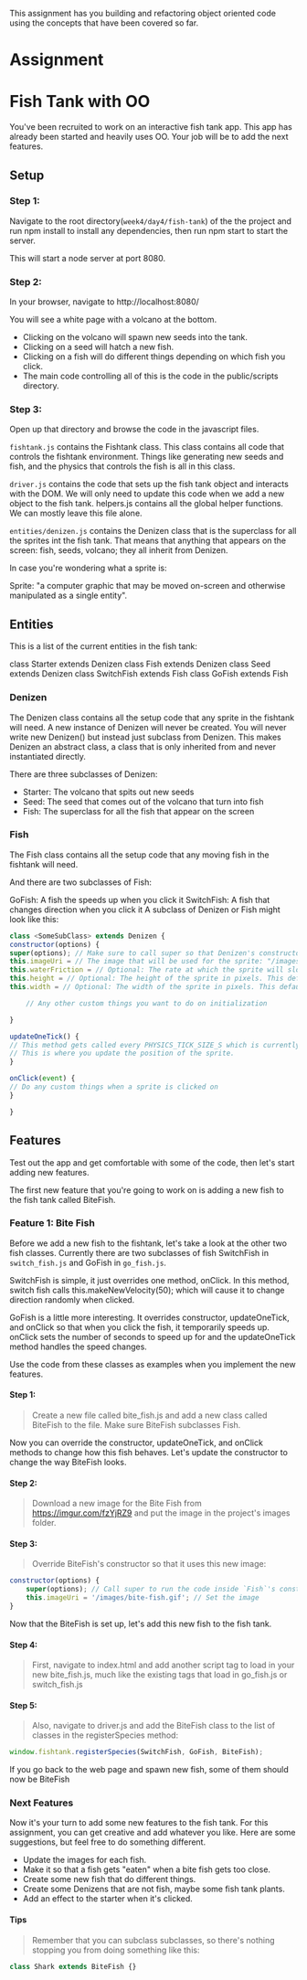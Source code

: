 This assignment has you building and refactoring object oriented code using the concepts that have been covered so far.

# Assignment

# Fish Tank with OO

You've been recruited to work on an interactive fish tank app. This app has already been started and heavily uses OO. Your job will be to add the next features.

## Setup

### Step 1:

Navigate to the root directory(`week4/day4/fish-tank`) of the the project and run npm install to install any dependencies, then run npm start to start the server.

This will start a node server at port 8080.

### Step 2:

In your browser, navigate to http://localhost:8080/

You will see a white page with a volcano at the bottom.

- Clicking on the volcano will spawn new seeds into the tank.
- Clicking on a seed will hatch a new fish.
- Clicking on a fish will do different things depending on which fish you click.
- The main code controlling all of this is the code in the public/scripts directory.

### Step 3:

Open up that directory and browse the code in the javascript files.

`fishtank.js` contains the Fishtank class. This class contains all code that controls the fishtank environment. Things like generating new seeds and fish, and the physics that controls the fish is all in this class.

`driver.js` contains the code that sets up the fish tank object and interacts with the DOM. We will only need to update this code when we add a new object to the fish tank.
helpers.js contains all the global helper functions. We can mostly leave this file alone.

`entities/denizen.js` contains the Denizen class that is the superclass for all the sprites int the fish tank. That means that anything that appears on the screen: fish, seeds, volcano; they all inherit from Denizen.

In case you're wondering what a sprite is:

Sprite: "a computer graphic that may be moved on-screen and otherwise manipulated as a single entity".

## Entities

This is a list of the current entities in the fish tank:

class Starter extends Denizen
class Fish extends Denizen
class Seed extends Denizen
class SwitchFish extends Fish
class GoFish extends Fish

### Denizen

The Denizen class contains all the setup code that any sprite in the fishtank will need. A new instance of Denizen will never be created. You will never write new Denizen() but instead just subclass from Denizen. This makes Denizen an abstract class, a class that is only inherited from and never instantiated directly.

There are three subclasses of Denizen:

- Starter: The volcano that spits out new seeds
- Seed: The seed that comes out of the volcano that turn into fish
- Fish: The superclass for all the fish that appear on the screen

### Fish

The Fish class contains all the setup code that any moving fish in the fishtank will need.

And there are two subclasses of Fish:

GoFish: A fish the speeds up when you click it
SwitchFish: A fish that changes direction when you click it
A subclass of Denizen or Fish might look like this:

```js
class <SomeSubClass> extends Denizen {
constructor(options) {
super(options); // Make sure to call super so that Denizen's constructor is called properly
this.imageUri = // The image that will be used for the sprite: "/images/image-name.png"
this.waterFriction = // Optional: The rate at which the sprite will slow down in the water. "0.3" means "lose 30% of speed per second"
this.height = // Optional: The height of the sprite in pixels. This defaults to 60
this.width = // Optional: The width of the sprite in pixels. This defaults to 60

    // Any other custom things you want to do on initialization

}

updateOneTick() {
// This method gets called every PHYSICS_TICK_SIZE_S which is currently every 0.010 seconds
// This is where you update the position of the sprite.
}

onClick(event) {
// Do any custom things when a sprite is clicked on
}

}
```

## Features

Test out the app and get comfortable with some of the code, then let's start adding new features.

The first new feature that you're going to work on is adding a new fish to the fish tank called BiteFish.

### Feature 1: Bite Fish

Before we add a new fish to the fishtank, let's take a look at the other two fish classes. Currently there are two subclasses of fish SwitchFish in `switch_fish.js` and GoFish in `go_fish.js`.

SwitchFish is simple, it just overrides one method, onClick. In this method, switch fish calls this.makeNewVelocity(50); which will cause it to change direction randomly when clicked.

GoFish is a little more interesting. It overrides constructor, updateOneTick, and onClick so that when you click the fish, it temporarily speeds up. onClick sets the number of seconds to speed up for and the updateOneTick method handles the speed changes.

Use the code from these classes as examples when you implement the new features.

#### Step 1:

> Create a new file called bite_fish.js and add a new class called BiteFish to the file. Make sure BiteFish subclasses Fish.

Now you can override the constructor, updateOneTick, and onClick methods to change how this fish behaves. Let's update the constructor to change the way BiteFish looks.

#### Step 2:

> Download a new image for the Bite Fish from https://imgur.com/fzYjRZ9 and put the image in the project's images folder.

#### Step 3:

> Override BiteFish's constructor so that it uses this new image:

```js
constructor(options) {
    super(options); // Call super to run the code inside `Fish`'s constructor
    this.imageUri = '/images/bite-fish.gif'; // Set the image
}
```

Now that the BiteFish is set up, let's add this new fish to the fish tank.

#### Step 4:

> First, navigate to index.html and add another script tag to load in your new bite_fish.js, much like the existing tags that load in go_fish.js or switch_fish.js

#### Step 5:

> Also, navigate to driver.js and add the BiteFish class to the list of classes in the registerSpecies method:

```js
window.fishtank.registerSpecies(SwitchFish, GoFish, BiteFish);
```

If you go back to the web page and spawn new fish, some of them should now be BiteFish

### Next Features

Now it's your turn to add some new features to the fish tank. For this assignment, you can get creative and add whatever you like. Here are some suggestions, but feel free to do something different.

- Update the images for each fish.
- Make it so that a fish gets "eaten" when a bite fish gets too close.
- Create some new fish that do different things.
- Create some Denizens that are not fish, maybe some fish tank plants.
- Add an effect to the starter when it's clicked.

#### Tips

> Remember that you can subclass subclasses, so there's nothing stopping you from doing something like this:

```js
class Shark extends BiteFish {}
```
